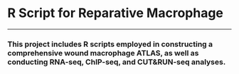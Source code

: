# R Script for Reparative Macrophage
---
### This project includes R scripts employed in constructing a comprehensive wound macrophage ATLAS, as well as conducting RNA-seq, ChIP-seq, and CUT&RUN-seq analyses.
